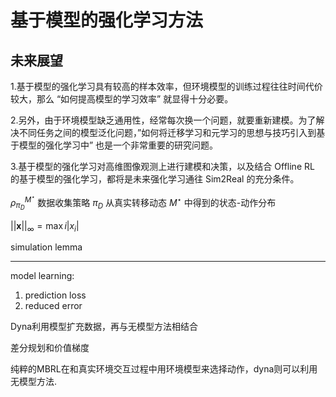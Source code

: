 # 基于模型的强化学习方法

## 未来展望

1.基于模型的强化学习具有较高的样本效率，但环境模型的训练过程往往时间代价较大，那么 “如何提高模型的学习效率” 就显得十分必要。

2.另外，由于环境模型缺乏通用性，经常每次换一个问题，就要重新建模。为了解决不同任务之间的模型泛化问题，”如何将迁移学习和元学习的思想与技巧引入到基于模型的强化学习中” 也是一个非常重要的研究问题。

3.基于模型的强化学习对高维图像观测上进行建模和决策，以及结合 Offline RL 的基于模型的强化学习，都将是未来强化学习通往 Sim2Real 的充分条件。

$\rho^{M^\star}_{\pi_D}$ 数据收集策略 $\pi_D$ 从真实转移动态 $M^\star$ 中得到的状态-动作分布

$||\boldsymbol {x}||_{\infty}=\max {i}|x_i|$

simulation lemma

---
model learning:
1. prediction loss
2. reduced error

Dyna利用模型扩充数据，再与无模型方法相结合

差分规划和价值梯度

纯粹的MBRL在和真实环境交互过程中用环境模型来选择动作，dyna则可以利用无模型方法.
